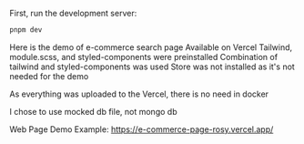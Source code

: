 
First, run the development server:

```bash
pnpm dev
```

Here is the demo of e-commerce search page
Available on Vercel
Tailwind, module.scss, and styled-components were preinstalled
Combination of tailwind and styled-components was used
Store was not installed as it's not needed for the demo

As everything was uploaded to the Vercel, there is no need in docker

I chose to use mocked db file, not mongo db

Web Page Demo Example: https://e-commerce-page-rosy.vercel.app/